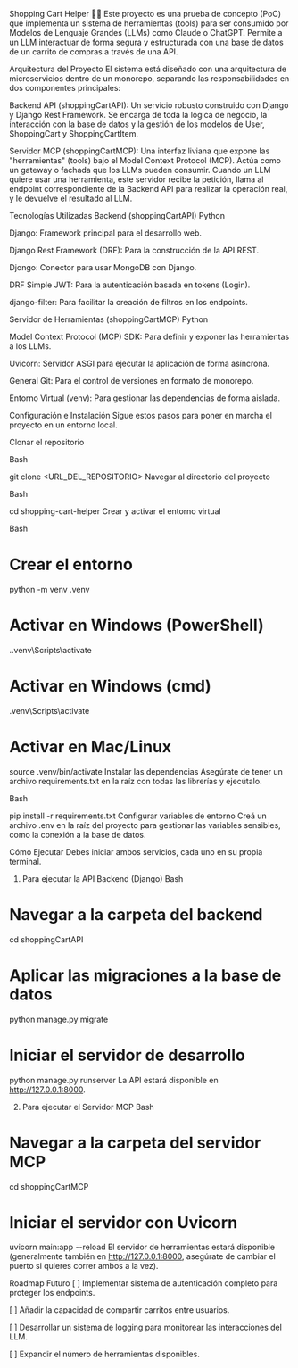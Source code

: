 Shopping Cart Helper 🛒🤖
Este proyecto es una prueba de concepto (PoC) que implementa un sistema de herramientas (tools) para ser consumido por Modelos de Lenguaje Grandes (LLMs) como Claude o ChatGPT. Permite a un LLM interactuar de forma segura y estructurada con una base de datos de un carrito de compras a través de una API.

Arquitectura del Proyecto
El sistema está diseñado con una arquitectura de microservicios dentro de un monorepo, separando las responsabilidades en dos componentes principales:

Backend API (shoppingCartAPI): Un servicio robusto construido con Django y Django Rest Framework. Se encarga de toda la lógica de negocio, la interacción con la base de datos y la gestión de los modelos de User, ShoppingCart y ShoppingCartItem.

Servidor MCP (shoppingCartMCP): Una interfaz liviana que expone las "herramientas" (tools) bajo el Model Context Protocol (MCP). Actúa como un gateway o fachada que los LLMs pueden consumir. Cuando un LLM quiere usar una herramienta, este servidor recibe la petición, llama al endpoint correspondiente de la Backend API para realizar la operación real, y le devuelve el resultado al LLM.

Tecnologías Utilizadas
Backend (shoppingCartAPI)
Python

Django: Framework principal para el desarrollo web.

Django Rest Framework (DRF): Para la construcción de la API REST.

Djongo: Conector para usar MongoDB con Django.

DRF Simple JWT: Para la autenticación basada en tokens (Login).

django-filter: Para facilitar la creación de filtros en los endpoints.

Servidor de Herramientas (shoppingCartMCP)
Python

Model Context Protocol (MCP) SDK: Para definir y exponer las herramientas a los LLMs.

Uvicorn: Servidor ASGI para ejecutar la aplicación de forma asíncrona.

General
Git: Para el control de versiones en formato de monorepo.

Entorno Virtual (venv): Para gestionar las dependencias de forma aislada.

Configuración e Instalación
Sigue estos pasos para poner en marcha el proyecto en un entorno local.

Clonar el repositorio

Bash

git clone <URL_DEL_REPOSITORIO>
Navegar al directorio del proyecto

Bash

cd shopping-cart-helper
Crear y activar el entorno virtual

Bash

# Crear el entorno
python -m venv .venv

# Activar en Windows (PowerShell)
.\.venv\Scripts\activate

# Activar en Windows (cmd)
.venv\Scripts\activate

# Activar en Mac/Linux
source .venv/bin/activate
Instalar las dependencias
Asegúrate de tener un archivo requirements.txt en la raíz con todas las librerías y ejecútalo.

Bash

pip install -r requirements.txt
Configurar variables de entorno
Creá un archivo .env en la raíz del proyecto para gestionar las variables sensibles, como la conexión a la base de datos.

Cómo Ejecutar
Debes iniciar ambos servicios, cada uno en su propia terminal.

1. Para ejecutar la API Backend (Django)
Bash

# Navegar a la carpeta del backend
cd shoppingCartAPI

# Aplicar las migraciones a la base de datos
python manage.py migrate

# Iniciar el servidor de desarrollo
python manage.py runserver
La API estará disponible en http://127.0.0.1:8000.

2. Para ejecutar el Servidor MCP
Bash

# Navegar a la carpeta del servidor MCP
cd shoppingCartMCP

# Iniciar el servidor con Uvicorn
uvicorn main:app --reload
El servidor de herramientas estará disponible (generalmente también en http://127.0.0.1:8000, asegúrate de cambiar el puerto si quieres correr ambos a la vez).

Roadmap Futuro
[ ] Implementar sistema de autenticación completo para proteger los endpoints.

[ ] Añadir la capacidad de compartir carritos entre usuarios.

[ ] Desarrollar un sistema de logging para monitorear las interacciones del LLM.

[ ] Expandir el número de herramientas disponibles.